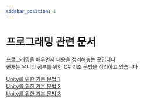 ```yaml
---
sidebar_position: 1
---
```


# 프로그래밍 관련 문서

프로그래밍을 배우면서 내용을 정리해놓는 곳입니다<br />
현재는 유니티 공부를 위한 C# 기초 문법을 정리하고 있습니다

[Unity를 위한 기본 문법 1](https://despria.github.io/docs/Programming/Unity/Unity_1)<br />
[Unity를 위한 기본 문법 2](https://despria.github.io/docs/Programming/Unity/Unity_2)<br />
[Unity를 위한 기본 문법 3](https://despria.github.io/docs/Programming/Unity/Unity_3)